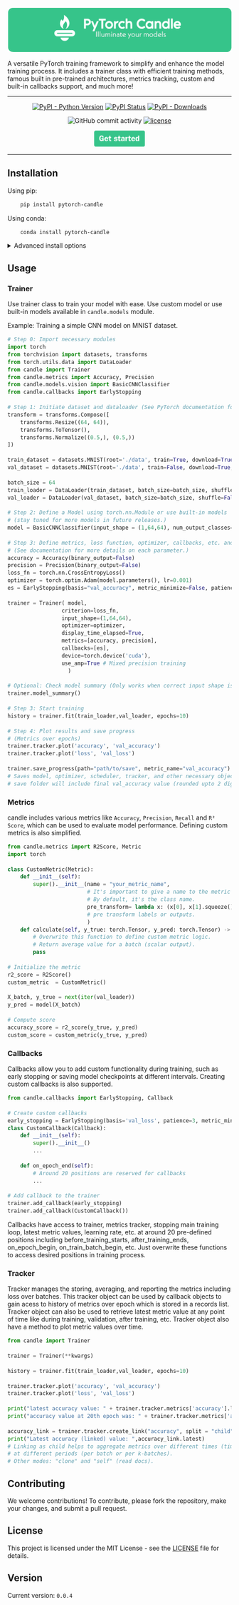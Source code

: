 
![Alt text](style/board_logo_new.png)

[//]: # (Candle: PyTorch Training Framework 🕯️)

A versatile PyTorch training framework to simplify and enhance the model training process.
It includes a trainer class with efficient training methods, 
famous built in pre-trained architectures, metrics tracking, custom and built-in 
callbacks support, and much more!

______________________________________________________________________

<div align="center">

[![PyPI - Python Version](https://img.shields.io/pypi/pyversions/pytorch-candle)](https://pypi.org/project/pytorch-candle/)
[![PyPI Status](https://badge.fury.io/py/pytorch-candle.svg)](https://badge.fury.io/py/pytorch-candle)
[![PyPI - Downloads](https://img.shields.io/pypi/dm/pytorch-candle)](https://pepy.tech/project/pytorch-candle)

[//]: # ([![Conda]&#40;https://img.shields.io/conda/v/conda-forge/pytorch_candle?label=conda&color=success&#41;]&#40;https://anaconda.org/conda-forge/candle&#41;)
[//]: # ([![codecov]&#40;https://codecov.io/gh/paraglondhe098/pytorch-candle/graph/badge.svg?token=SmzX8mnKlA&#41;]&#40;https://codecov.io/gh/paraglondhe098/pytorch-candle&#41;)

![GitHub commit activity](https://img.shields.io/github/commit-activity/w/paraglondhe098/pytorch-candle)
[![license](https://img.shields.io/badge/License-MIT-blue.svg)](LICENSE)

<a target="_blank" href="https://www.youtube.com/@Neuralogic-j8i">
  <img src="style/get_started_n.png" height="36px" alt="Get started"/>
</a>
</div>

______________________________________________________________________

## Installation

Using pip:

```bash
    pip install pytorch-candle
```

Using conda:

```bash
    conda install pytorch-candle
```

<details>
  <summary>Advanced install options</summary>
    <!-- following section will be skipped from PyPI description -->
</details>

## Usage

### Trainer
Use trainer class to train your model with ease. Use custom model or use built-in models available in `candle.models` module.

Example: Training a simple CNN model on MNIST dataset.
```python
# Step 0: Import necessary modules
import torch
from torchvision import datasets, transforms
from torch.utils.data import DataLoader
from candle import Trainer
from candle.metrics import Accuracy, Precision
from candle.models.vision import BasicCNNClassifier
from candle.callbacks import EarlyStopping

# Step 1: Initiate dataset and dataloader (See PyTorch documentation for more details)
transform = transforms.Compose([
    transforms.Resize((64, 64)),
    transforms.ToTensor(),
    transforms.Normalize((0.5,), (0.5,))
])

train_dataset = datasets.MNIST(root='./data', train=True, download=True, transform=transform)
val_dataset = datasets.MNIST(root='./data', train=False, download=True, transform=transform)

batch_size = 64
train_loader = DataLoader(train_dataset, batch_size=batch_size, shuffle=True)
val_loader = DataLoader(val_dataset, batch_size=batch_size, shuffle=False)

# Step 2: Define a Model using torch.nn.Module or use built-in models
# (stay tuned for more models in future releases.)
model = BasicCNNClassifier(input_shape = (1,64,64), num_output_classes=10)

# Step 3: Define metrics, loss function, optimizer, callbacks, etc. and pass them to Trainer
# (See documentation for more details on each parameter.)
accuracy = Accuracy(binary_output=False)
precision = Precision(binary_output=False)
loss_fn = torch.nn.CrossEntropyLoss()
optimizer = torch.optim.Adam(model.parameters(), lr=0.001)
es = EarlyStopping(basis="val_accuracy", metric_minimize=False, patience=10, threshold=0.85)

trainer = Trainer( model,
                 criterion=loss_fn,
                 input_shape=(1,64,64),
                 optimizer=optimizer,
                 display_time_elapsed=True,
                 metrics=[accuracy, precision],
                 callbacks=[es],
                 device=torch.device('cuda'),
                 use_amp=True # Mixed precision training
                   )

# Optional: Check model summary (Only works when correct input shape is provided).
trainer.model_summary()

# Step 3: Start training
history = trainer.fit(train_loader,val_loader, epochs=10)

# Step 4: Plot results and save progress
# (Metrics over epochs)
trainer.tracker.plot('accuracy', 'val_accuracy')
trainer.tracker.plot('loss', 'val_loss')

trainer.save_progress(path="path/to/save", metric_name="val_accuracy")
# Saves model, optimizer, scheduler, tracker, and other necessary objects in a folder.
# save folder will include final val_accuracy value (rounded upto 2 digits) in name (defaults to val_loss)
```

### Metrics

candle includes various metrics like `Accuracy`, `Precision`, `Recall` and `R² Score`, which can be used to evaluate model performance.
Defining custom metrics is also simplified.
```python
from candle.metrics import R2Score, Metric
import torch

class CustomMetric(Metric):
    def __init__(self):
        super().__init__(name = "your_metric_name", 
                         # It's important to give a name to the metric to access it using that name.
                         # By default, it's the class name.
                         pre_transform= lambda x: (x[0], x[1].squeeze()) 
                         # pre transform labels or outputs.
                         )
    def calculate(self, y_true: torch.Tensor, y_pred: torch.Tensor) -> float:
        # Overwrite this function to define custom metric logic.
        # Return average value for a batch (scalar output).
        pass
    
# Initialize the metric
r2_score = R2Score()
custom_metric  = CustomMetric()

X_batch, y_true = next(iter(val_loader))
y_pred = model(X_batch)

# Compute score
accuracy_score = r2_score(y_true, y_pred)
custom_score = custom_metric(y_true, y_pred)
```

### Callbacks

Callbacks allow you to add custom functionality during training, such as early stopping or saving model checkpoints at different intervals.
Creating custom callbacks is also supported.
```python
from candle.callbacks import EarlyStopping, Callback

# Create custom callbacks
early_stopping = EarlyStopping(basis='val_loss', patience=3, metric_minimize=True)
class CustomCallback(Callback):
    def __init__(self):
        super().__init__()
        ...
    
    def on_epoch_end(self):
        # Around 20 positions are reserved for callbacks
        ...
        
# Add callback to the trainer
trainer.add_callback(early_stopping)
trainer.add_callback(CustomCallback())
```
Callbacks have access to trainer, metrics tracker, stopping main training loop,
latest metric values, learning rate, etc. at around 20 pre-defined positions including
before_training_starts, after_training_ends, on_epoch_begin, on_train_batch_begin, etc. Just
overwrite these functions to access desired positions in training process.

### Tracker

Tracker manages the storing, averaging, and reporting the metrics including loss
over batches. This tracker object can be used by callback objects to gain acess to history
of metrics over epoch which is stored in a records list. Tracker object can also be used
to retrieve latest metric value at any point of time like during training, validation,
after training, etc. Tracker object also have a method to plot metric values over time.
```python
from candle import Trainer

trainer = Trainer(**kwargs)

history = trainer.fit(train_loader,val_loader, epochs=10)

trainer.tracker.plot('accuracy', 'val_accuracy')
trainer.tracker.plot('loss', 'val_loss')

print("latest accuracy value: " + trainer.tracker.metrics['accuracy'].latest)
print("accuracy value at 20th epoch was: " + trainer.tracker.metrics['accuracy'].records[20])

accuracy_link = trainer.tracker.create_link("accuracy", split = "child")
print("Latest accuracy (linked) value: ",accuracy_link.latest)
# Linking as child helps to aggregate metrics over different times (time less than an epoch) to track them
# at different periods (per batch or per k-batches).
# Other modes: "clone" and "self" (read docs).
```


## Contributing

We welcome contributions! To contribute, please fork the repository, make your changes, and submit a pull request.

## License

This project is licensed under the MIT License - see the [LICENSE](LICENSE) file for details.

## Version

Current version: `0.0.4`

[//]: # (## Contact)

[//]: # ()
[//]: # (For any questions or inquiries, contact me at `paraglondhe123`.)
